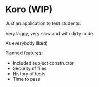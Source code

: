 # Koro (WIP)
Just an application to test students.

Very laggy, very slow and with dirty code.

As everybody liked)

Planned features:
- Included subject constructor
- Security of files
- History of tests
- Time to pass
